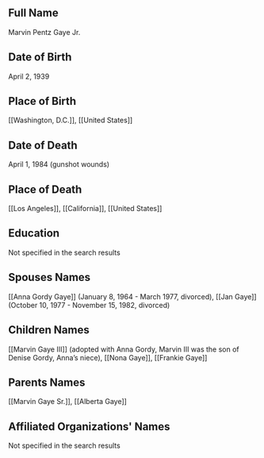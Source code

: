 ## Full Name
Marvin Pentz Gaye Jr.

## Date of Birth
April 2, 1939

## Place of Birth
[[Washington, D.C.]], [[United States]]

## Date of Death
April 1, 1984 (gunshot wounds)

## Place of Death
[[Los Angeles]], [[California]], [[United States]]

## Education
Not specified in the search results

## Spouses Names
[[Anna Gordy Gaye]] (January 8, 1964 - March 1977, divorced),
[[Jan Gaye]] (October 10, 1977 - November 15, 1982, divorced)

## Children Names
[[Marvin Gaye III]] (adopted with Anna Gordy, Marvin III was the son of Denise Gordy, Anna’s niece),
[[Nona Gaye]],
[[Frankie Gaye]]

## Parents Names
[[Marvin Gaye Sr.]],
[[Alberta Gaye]]

## Affiliated Organizations' Names
Not specified in the search results